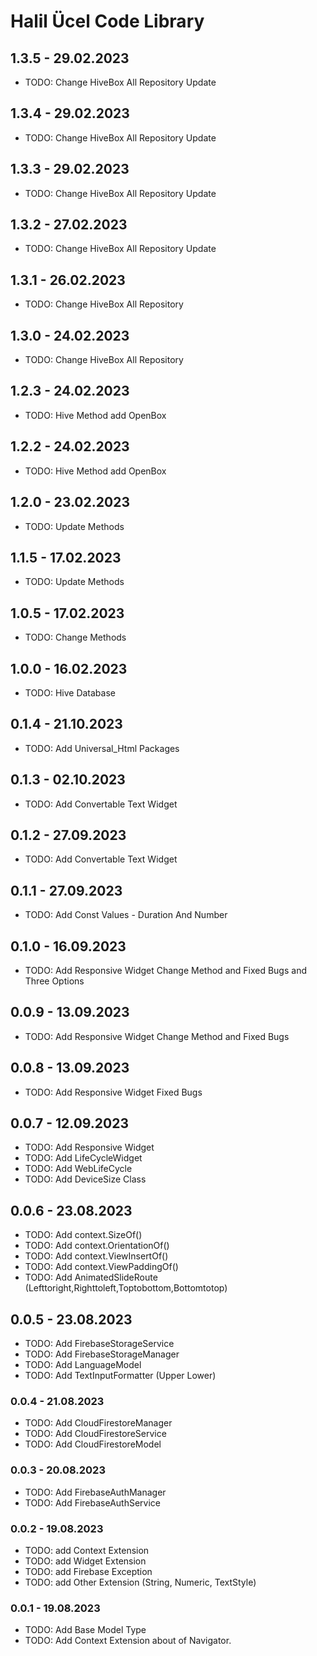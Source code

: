 # Halil Ücel Code Library

## 1.3.5 - 29.02.2023

* TODO: Change HiveBox All Repository Update

## 1.3.4 - 29.02.2023

* TODO: Change HiveBox All Repository Update

## 1.3.3 - 29.02.2023

* TODO: Change HiveBox All Repository Update

## 1.3.2 - 27.02.2023

* TODO: Change HiveBox All Repository Update

## 1.3.1 - 26.02.2023

* TODO: Change HiveBox All Repository

## 1.3.0 - 24.02.2023

* TODO: Change HiveBox All Repository

## 1.2.3 - 24.02.2023

* TODO: Hive Method add OpenBox

## 1.2.2 - 24.02.2023

* TODO: Hive Method add OpenBox

## 1.2.0 - 23.02.2023

* TODO: Update Methods

## 1.1.5 - 17.02.2023

* TODO: Update Methods

## 1.0.5 - 17.02.2023

* TODO: Change Methods

## 1.0.0 - 16.02.2023

* TODO: Hive Database

## 0.1.4 - 21.10.2023

* TODO: Add Universal_Html Packages

## 0.1.3 - 02.10.2023

* TODO: Add Convertable Text Widget

## 0.1.2 - 27.09.2023

* TODO: Add Convertable Text Widget

## 0.1.1 - 27.09.2023

* TODO: Add Const Values - Duration And Number

## 0.1.0 - 16.09.2023

* TODO: Add Responsive Widget Change Method and Fixed Bugs and Three Options

## 0.0.9 - 13.09.2023

* TODO: Add Responsive Widget Change Method and Fixed Bugs

## 0.0.8 - 13.09.2023

* TODO: Add Responsive Widget Fixed Bugs

## 0.0.7 - 12.09.2023

* TODO: Add Responsive Widget
* TODO: Add LifeCycleWidget
* TODO: Add WebLifeCycle
* TODO: Add DeviceSize Class

## 0.0.6 - 23.08.2023

* TODO: Add context.SizeOf()
* TODO: Add context.OrientationOf()
* TODO: Add context.ViewInsertOf()
* TODO: Add context.ViewPaddingOf()
* TODO: Add AnimatedSlideRoute (Lefttoright,Righttoleft,Toptobottom,Bottomtotop)

## 0.0.5 - 23.08.2023

* TODO: Add FirebaseStorageService
* TODO: Add FirebaseStorageManager
* TODO: Add LanguageModel
* TODO: Add TextInputFormatter (Upper Lower)

### 0.0.4 - 21.08.2023

* TODO: Add CloudFirestoreManager
* TODO: Add CloudFirestoreService
* TODO: Add CloudFirestoreModel

### 0.0.3 - 20.08.2023

* TODO: Add FirebaseAuthManager
* TODO: Add FirebaseAuthService

### 0.0.2 - 19.08.2023

* TODO: add Context Extension
* TODO: add Widget Extension
* TODO: add Firebase Exception
* TODO: add Other Extension (String, Numeric, TextStyle)

### 0.0.1 - 19.08.2023

* TODO: Add Base Model Type
* TODO: Add Context Extension about of Navigator.
